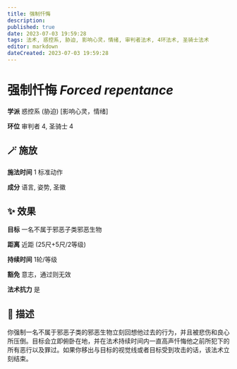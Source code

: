 ```yaml
---
title: 强制忏悔
description: 
published: true
date: 2023-07-03 19:59:28
tags: 法术, 惑控系, 胁迫, 影响心灵，情绪, 审判者法术, 4环法术, 圣骑士法术
editor: markdown
dateCreated: 2023-07-03 19:59:28
---
```


# **强制忏悔** *Forced repentance*

**学派** 惑控系 (胁迫) \[影响心灵，情绪\] 

**环位** 审判者 4, 圣骑士 4

## 🪄 施放

**施法时间** 1 标准动作

**成分** 语言, 姿势, 圣徽

## ✨ 效果 

**目标** 一名不属于邪恶子类邪恶生物 

**距离** 近距 (25尺+5尺/2等级)  

**持续时间** 1轮/等级 

**豁免** 意志，通过则无效

**法术抗力** 是

## 📖 描述

你强制一名不属于邪恶子类的邪恶生物立刻回想他过去的行为，并且被悲伤和良心所压倒。目标会立即俯卧在地，并在法术持续时间内一直高声忏悔他之前所犯下的所有恶行以及罪过。如果你移出与目标的视觉线或者目标受到攻击的话，该法术立刻结束。
    